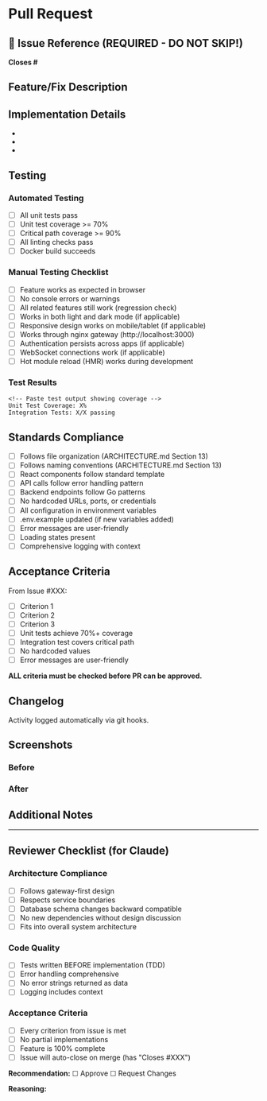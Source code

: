# Pull Request

## 🎯 Issue Reference (REQUIRED - DO NOT SKIP!)

**Closes #<!-- issue number goes here - EXAMPLE: Closes #36 -->**

<!-- 
🚨 CRITICAL: Replace the example above with your actual issue number!
This MUST be filled in for:
1. Issue to auto-link to PR
2. Issue to auto-close when PR merges

Correct format: "Closes #36" (where 36 is your issue number)
Wrong formats that WON'T work:
  ❌ Feature #36
  ❌ Issue 36
  ❌ #36
  ❌ Closes Feature 36

GitHub keywords that work:
✓ Closes #36
✓ Close #36  
✓ Closed #36
✓ Fixes #36
✓ Fixed #36
✓ Fix #36
✓ Resolves #36
✓ Resolved #36
✓ Resolve #36
-->

## Feature/Fix Description

<!-- Brief description of what this PR implements -->

## Implementation Details

<!-- List key changes made -->
-
-
-

## Testing

### Automated Testing
- [ ] All unit tests pass
- [ ] Unit test coverage >= 70%
- [ ] Critical path coverage >= 90%
- [ ] All linting checks pass
- [ ] Docker build succeeds

### Manual Testing Checklist
- [ ] Feature works as expected in browser
- [ ] No console errors or warnings
- [ ] All related features still work (regression check)
- [ ] Works in both light and dark mode (if applicable)
- [ ] Responsive design works on mobile/tablet (if applicable)
- [ ] Works through nginx gateway (http://localhost:3000)
- [ ] Authentication persists across apps (if applicable)
- [ ] WebSocket connections work (if applicable)
- [ ] Hot module reload (HMR) works during development

### Test Results
```
<!-- Paste test output showing coverage -->
Unit Test Coverage: X%
Integration Tests: X/X passing
```

## Standards Compliance
- [ ] Follows file organization (ARCHITECTURE.md Section 13)
- [ ] Follows naming conventions (ARCHITECTURE.md Section 13)
- [ ] React components follow standard template
- [ ] API calls follow error handling pattern
- [ ] Backend endpoints follow Go patterns
- [ ] No hardcoded URLs, ports, or credentials
- [ ] All configuration in environment variables
- [ ] .env.example updated (if new variables added)
- [ ] Error messages are user-friendly
- [ ] Loading states present
- [ ] Comprehensive logging with context

## Acceptance Criteria

<!-- Copy acceptance criteria from the GitHub issue and check them off -->

From Issue #XXX:
- [ ] Criterion 1
- [ ] Criterion 2
- [ ] Criterion 3
- [ ] Unit tests achieve 70%+ coverage
- [ ] Integration test covers critical path
- [ ] No hardcoded values
- [ ] Error messages are user-friendly

**ALL criteria must be checked before PR can be approved.**

## Changelog
<!-- Activity logging is now automatic - no manual changelog needed! -->
Activity logged automatically via git hooks.

## Screenshots
<!-- If UI changes, include before/after screenshots -->

### Before
<!-- Screenshot or N/A -->

### After
<!-- Screenshot or N/A -->

## Additional Notes
<!-- Any additional context, decisions made, or things reviewers should know -->

---

## Reviewer Checklist (for Claude)

### Architecture Compliance
- [ ] Follows gateway-first design
- [ ] Respects service boundaries
- [ ] Database schema changes backward compatible
- [ ] No new dependencies without design discussion
- [ ] Fits into overall system architecture

### Code Quality
- [ ] Tests written BEFORE implementation (TDD)
- [ ] Error handling comprehensive
- [ ] No error strings returned as data
- [ ] Logging includes context

### Acceptance Criteria
- [ ] Every criterion from issue is met
- [ ] No partial implementations
- [ ] Feature is 100% complete
- [ ] Issue will auto-close on merge (has "Closes #XXX")

**Recommendation:** ☐ Approve  ☐ Request Changes

**Reasoning:**
<!-- Claude's review comments -->
